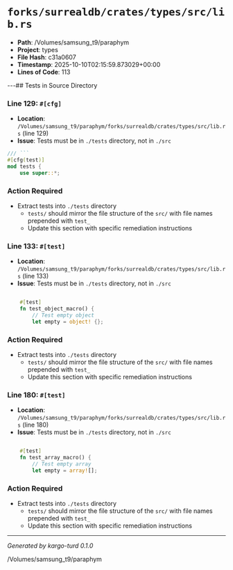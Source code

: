 # `forks/surrealdb/crates/types/src/lib.rs`

- **Path**: /Volumes/samsung_t9/paraphym
- **Project**: types
- **File Hash**: c31a0607  
- **Timestamp**: 2025-10-10T02:15:59.873029+00:00  
- **Lines of Code**: 113

---## Tests in Source Directory


### Line 129: `#[cfg]`

- **Location**: `/Volumes/samsung_t9/paraphym/forks/surrealdb/crates/types/src/lib.rs` (line 129)
- **Issue**: Tests must be in `./tests` directory, not in `./src`

```rust
/// ```
#[cfg(test)]
mod tests {
	use super::*;

```

### Action Required

- Extract tests into `./tests` directory
  - `tests/` should mirror the file structure of the `src/` with file names prepended with `test_`
  - Update this section with specific remediation instructions
  


### Line 133: `#[test]`

- **Location**: `/Volumes/samsung_t9/paraphym/forks/surrealdb/crates/types/src/lib.rs` (line 133)
- **Issue**: Tests must be in `./tests` directory, not in `./src`

```rust

	#[test]
	fn test_object_macro() {
		// Test empty object
		let empty = object! {};
```

### Action Required

- Extract tests into `./tests` directory
  - `tests/` should mirror the file structure of the `src/` with file names prepended with `test_`
  - Update this section with specific remediation instructions
  


### Line 180: `#[test]`

- **Location**: `/Volumes/samsung_t9/paraphym/forks/surrealdb/crates/types/src/lib.rs` (line 180)
- **Issue**: Tests must be in `./tests` directory, not in `./src`

```rust

	#[test]
	fn test_array_macro() {
		// Test empty array
		let empty = array![];
```

### Action Required

- Extract tests into `./tests` directory
  - `tests/` should mirror the file structure of the `src/` with file names prepended with `test_`
  - Update this section with specific remediation instructions
  

---

*Generated by kargo-turd 0.1.0*

/Volumes/samsung_t9/paraphym